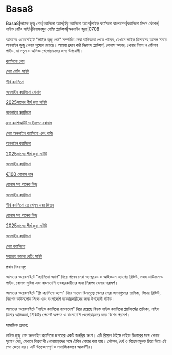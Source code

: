 # Basa8

Basa8|লাইভ জুজু গেম|ক্যাসিনো অ্যাপ|ফ্রি ক্যাসিনো অ্যাপ|লাইভ ক্যাসিনো বাংলাদেশ|ক্যাসিনো টিপস কৌশল|লাইভ বেটিং সাইট|বিলাসবহুল গেমিং প্ল্যাটফর্ম|অনলাইন জুয়া|0708

আমাদের ওয়েবসাইটে "লাইভ জুজু গেম" সম্পর্কিত সেরা অভিজ্ঞতা পেতে পারেন, যেখানে লাইভ ডিলারসহ আসল সময়ে অনলাইন জুজু খেলার সুযোগ রয়েছে। আমরা প্রদান করি নিরাপদ প্ল্যাটফর্ম, বোনাস অফার, খেলার নিয়ম ও কৌশল গাইড, যা নতুন ও অভিজ্ঞ খেলোয়াড়দের জন্য উপযোগী।

<a href="https://basa8pc.com/">ক্যাসিনো গেম</a>

<a href="https://basa8pc.net/">সেরা বেটিং সাইট</a>

<a href="https://basa8wap.net/">শীর্ষ ক্যাসিনো</a>

<a href="https://basa8wap.com/">অনলাইন ক্যাসিনো বোনাস</a>

<a href="https://basa8now.com/">2025সালের শীর্ষ জুয়া সাইট</a>

<a href="https://basa8now.net/">অনলাইন ক্যাসিনো </a>

<a href="https://basa8sx.net/">দ্রুত ক্যাশআউট ও ইনগেম বোনাস</a>

<a href="https://basa8hub.net/">সেরা অনলাইন ক্যাসিনো এবং বাজি</a>

<a href="https://basa8hub.com/">অনলাইন ক্যাসিনো</a>

<a href="https://basa8now.com/">2025সালের শীর্ষ জুয়া সাইট</a>

<a href="https://basa8now.net/">অনলাইন ক্যাসিনো </a>

<a href="https://basa8pro.com/">€100 বোনাস পান</a>

<a href="https://basa8pro.net/">বোনাস সহ অনেক কিছু</a>

<a href="https://basa8vip.net/">অনলাইন ক্যাসিনো</a>

<a href="https://basa8us.net/">শীর্ষ ক্যাসিনো তে খেলুন এবং জিতুন</a>

<a href="https://basa8pro.net/">বোনাস সহ অনেক কিছু</a>

<a href="https://basa8now.com/">2025সালের শীর্ষ জুয়া সাইট</a>

<a href="https://basa8now.net/">অনলাইন ক্যাসিনো </a>

<a href="https://basa8vip.com/">সেরা ক্যাসিনো</a>

<a href="https://basa8us.com/">সবচেয়ে ভালো বেটিং সাইট</a>

প্রধান বিষয়বস্তু:

আমাদের ওয়েবসাইটে "ক্যাসিনো অ্যাপ" নিয়ে পাবেন সেরা অ্যান্ড্রয়েড ও আইওএস অ্যাপের রিভিউ, সহজ ডাউনলোড গাইড, বোনাস সুবিধা এবং বাংলাদেশি ব্যবহারকারীদের জন্য নিরাপদ খেলার পরামর্শ।

আমাদের ওয়েবসাইটে "ফ্রি ক্যাসিনো অ্যাপ" নিয়ে পাবেন বিনামূল্যে খেলার সেরা অ্যাপগুলোর তালিকা, ফিচার রিভিউ, নিরাপদ ডাউনলোড লিংক এবং বাংলাদেশি ব্যবহারকারীদের জন্য উপযোগী গাইড।

আমাদের ওয়েবসাইটে "লাইভ ক্যাসিনো বাংলাদেশ" নিয়ে রয়েছে বিশ্বস্ত লাইভ ক্যাসিনো প্ল্যাটফর্মের তালিকা, লাইভ ডিলার অভিজ্ঞতা, সিকিউর পেমেন্ট অপশন ও বাংলাদেশি খেলোয়াড়দের জন্য বিশেষ পরামর্শ।

সামাজিক প্রভাব:

লাইভ জুজু গেম অনলাইন ক্যাসিনো জগতের একটি জনপ্রিয় অংশ। এটি রিয়েল টাইমে লাইভ ডিলারের সঙ্গে খেলার সুযোগ দেয়, যেখানে বিশ্বব্যাপী খেলোয়াড়দের সঙ্গে টেবিল শেয়ার করা যায়। কৌশল, ধৈর্য ও বিশ্লেষণমূলক চিন্তা দিয়ে এই গেম জেতা যায়। এটি উত্তেজনাপূর্ণ ও সামাজিকভাবে আকর্ষণীয়।

